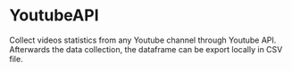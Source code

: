 # YoutubeAPI
Collect videos statistics from any Youtube channel through Youtube API. <br/>
Afterwards the data collection, the dataframe can be export locally in CSV file.
